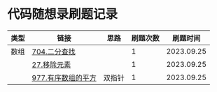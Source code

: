 # 代码随想录刷题记录

| 类型 | 链接                                                         | 思路   | 刷题次数 | 刷题时间   |
| ---- | ------------------------------------------------------------ | ------ | -------- | ---------- |
| 数组 | [704.二分查找](https://leetcode.cn/problems/binary-search/description/) |        | 1        | 2023.09.25 |
|      | [27.移除元素](https://leetcode.cn/problems/remove-element/)  |        | 1        | 2023.09.25 |
|      | [977.有序数组的平方](https://leetcode.cn/problems/squares-of-a-sorted-array/) | 双指针 | 1        | 2023.09.25 |

